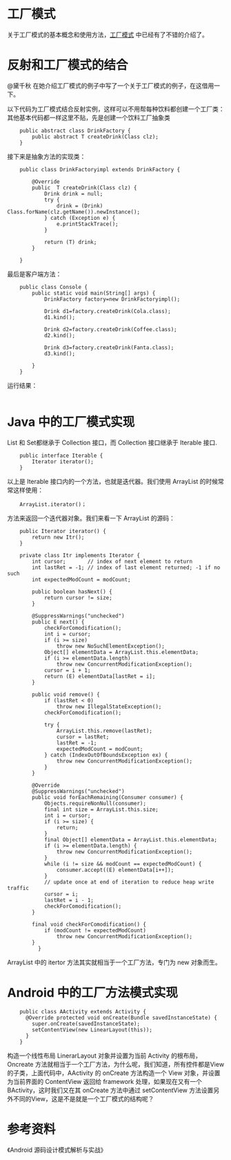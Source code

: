 <h1 id="">工厂模式</h1>

<p>关于工厂模式的基本概念和使用方法，<a href="http://blog.qiji.tech/archives/6357">工厂模式</a> 中已经有了不错的介绍了。</p>

<h1 id="">反射和工厂模式的结合</h1>

<p>@黛千秋 在她介绍工厂模式的例子中写了一个关于工厂模式的例子，在这借用一下。</p>

<p>以下代码为工厂模式结合反射实例，这样可以不用帮每种饮料都创建一个工厂类：
其他基本代码都一样这里不贴，先是创建一个饮料工厂抽象类</p>

<pre><code>    public abstract class DrinkFactory {
        public abstract <T extends Drink>T createDrink(Class<T> clz);   
    }
</code></pre>

<p>接下来是抽象方法的实现类：</p>

<pre><code>    public class DrinkFactoryimpl extends DrinkFactory {

        @Override
        public <T extends Drink> T createDrink(Class<T> clz) {
            Drink drink = null;
            try {
                drink = (Drink) Class.forName(clz.getName()).newInstance();
            } catch (Exception e) {
                e.printStackTrace();
            }

            return (T) drink;
        }

    }
</code></pre>

<p>最后是客户端方法：</p>

<pre><code>    public class Console {
        public static void main(String[] args) {
            DrinkFactory factory=new DrinkFactoryimpl();

            Drink d1=factory.createDrink(Cola.class);
            d1.kind();

            Drink d2=factory.createDrink(Coffee.class);
            d2.kind();

            Drink d3=factory.createDrink(Fanta.class);
            d3.kind();

        }
    }
</code></pre>

<p>运行结果：</p>

<p><img src="http://i.imgur.com/wSZXRcm.png" alt="" title=""></p>

<h1 id="java">Java 中的工厂模式实现</h1>

<p>List 和 Set都继承于 Collection 接口，而 Collection 接口继承于 Iterable 接口.</p>

<pre><code>    public interface Iterable<T> {
        Iterator<T> iterator();
    }
</code></pre>

<p>以上是 Iterable 接口内的一个方法，也就是迭代器。我们使用 ArrayList 的时候常常这样使用：</p>

<pre><code>    ArrayList.iterator()；
</code></pre>

<p>方法来返回一个迭代器对象。我们来看一下 ArrayList 的源码：</p>

<pre><code>    public Iterator<E> iterator() {
        return new Itr();
    }

    private class Itr implements Iterator<E> {
        int cursor;       // index of next element to return
        int lastRet = -1; // index of last element returned; -1 if no such
        int expectedModCount = modCount;

        public boolean hasNext() {
            return cursor != size;
        }

        @SuppressWarnings("unchecked")
        public E next() {
            checkForComodification();
            int i = cursor;
            if (i >= size)
                throw new NoSuchElementException();
            Object[] elementData = ArrayList.this.elementData;
            if (i >= elementData.length)
                throw new ConcurrentModificationException();
            cursor = i + 1;
            return (E) elementData[lastRet = i];
        }

        public void remove() {
            if (lastRet < 0)
                throw new IllegalStateException();
            checkForComodification();

            try {
                ArrayList.this.remove(lastRet);
                cursor = lastRet;
                lastRet = -1;
                expectedModCount = modCount;
            } catch (IndexOutOfBoundsException ex) {
                throw new ConcurrentModificationException();
            }
        }

        @Override
        @SuppressWarnings("unchecked")
        public void forEachRemaining(Consumer<? super E> consumer) {
            Objects.requireNonNull(consumer);
            final int size = ArrayList.this.size;
            int i = cursor;
            if (i >= size) {
                return;
            }
            final Object[] elementData = ArrayList.this.elementData;
            if (i >= elementData.length) {
                throw new ConcurrentModificationException();
            }
            while (i != size && modCount == expectedModCount) {
                consumer.accept((E) elementData[i++]);
            }
            // update once at end of iteration to reduce heap write traffic
            cursor = i;
            lastRet = i - 1;
            checkForComodification();
        }

        final void checkForComodification() {
            if (modCount != expectedModCount)
                throw new ConcurrentModificationException();
        }
          }
</code></pre>

<p>ArrayList 中的 itertor 方法其实就相当于一个工厂方法，专门为 new 对象而生。</p>

<h1 id="android">Android 中的工厂方法模式实现</h1>

<pre><code>    public class AActivity extends Activity {
      @Override protected void onCreate(Bundle savedInstanceState) {
        super.onCreate(savedInstanceState);
        setContentView(new LinearLayout(this));
      }
    }
</code></pre>

<p>构造一个线性布局 LinerarLayout 对象并设置为当前 Activity 的根布局，Oncreate 方法就相当于一个工厂方法，为什么呢，我们知道，所有控件都是View的子类，上面代码中，AActivity 的 onCreate 方法构造一个 View 对象，并设置为当前界面的 ContentView 返回给 framework 处理，如果现在又有一个 BActivity，这时我们又在其 onCreate 方法中通过 setContentView 方法设置另外不同的View，这是不是就是一个工厂模式的结构呢？</p>

<h1 id="">参考资料</h1>

<p>《Android 源码设计模式解析与实战》</p>